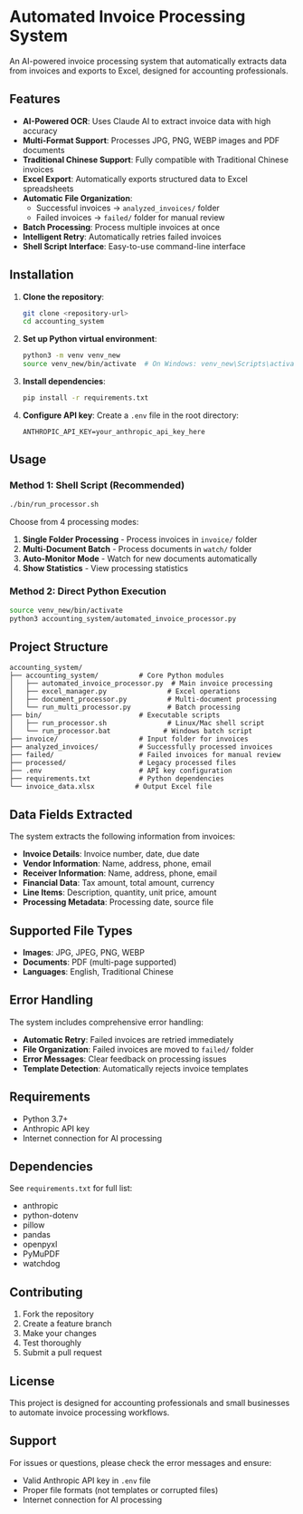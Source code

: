 # Automated Invoice Processing System

An AI-powered invoice processing system that automatically extracts data from invoices and exports to Excel, designed for accounting professionals.

## Features

- **AI-Powered OCR**: Uses Claude AI to extract invoice data with high accuracy
- **Multi-Format Support**: Processes JPG, PNG, WEBP images and PDF documents
- **Traditional Chinese Support**: Fully compatible with Traditional Chinese invoices
- **Excel Export**: Automatically exports structured data to Excel spreadsheets
- **Automatic File Organization**: 
  - Successful invoices → `analyzed_invoices/` folder
  - Failed invoices → `failed/` folder for manual review
- **Batch Processing**: Process multiple invoices at once
- **Intelligent Retry**: Automatically retries failed invoices
- **Shell Script Interface**: Easy-to-use command-line interface

## Installation

1. **Clone the repository**:
   ```bash
   git clone <repository-url>
   cd accounting_system
   ```

2. **Set up Python virtual environment**:
   ```bash
   python3 -m venv venv_new
   source venv_new/bin/activate  # On Windows: venv_new\Scripts\activate
   ```

3. **Install dependencies**:
   ```bash
   pip install -r requirements.txt
   ```

4. **Configure API key**:
   Create a `.env` file in the root directory:
   ```
   ANTHROPIC_API_KEY=your_anthropic_api_key_here
   ```

## Usage

### Method 1: Shell Script (Recommended)
```bash
./bin/run_processor.sh
```

Choose from 4 processing modes:
1. **Single Folder Processing** - Process invoices in `invoice/` folder
2. **Multi-Document Batch** - Process documents in `watch/` folder
3. **Auto-Monitor Mode** - Watch for new documents automatically
4. **Show Statistics** - View processing statistics

### Method 2: Direct Python Execution
```bash
source venv_new/bin/activate
python3 accounting_system/automated_invoice_processor.py
```

## Project Structure

```
accounting_system/
├── accounting_system/          # Core Python modules
│   ├── automated_invoice_processor.py  # Main invoice processing
│   ├── excel_manager.py               # Excel operations
│   ├── document_processor.py          # Multi-document processing
│   └── run_multi_processor.py         # Batch processing
├── bin/                        # Executable scripts
│   ├── run_processor.sh               # Linux/Mac shell script
│   └── run_processor.bat             # Windows batch script
├── invoice/                    # Input folder for invoices
├── analyzed_invoices/          # Successfully processed invoices
├── failed/                     # Failed invoices for manual review
├── processed/                  # Legacy processed files
├── .env                        # API key configuration
├── requirements.txt            # Python dependencies
└── invoice_data.xlsx          # Output Excel file
```

## Data Fields Extracted

The system extracts the following information from invoices:

- **Invoice Details**: Invoice number, date, due date
- **Vendor Information**: Name, address, phone, email
- **Receiver Information**: Name, address, phone, email
- **Financial Data**: Tax amount, total amount, currency
- **Line Items**: Description, quantity, unit price, amount
- **Processing Metadata**: Processing date, source file

## Supported File Types

- **Images**: JPG, JPEG, PNG, WEBP
- **Documents**: PDF (multi-page supported)
- **Languages**: English, Traditional Chinese

## Error Handling

The system includes comprehensive error handling:

- **Automatic Retry**: Failed invoices are retried immediately
- **File Organization**: Failed invoices are moved to `failed/` folder
- **Error Messages**: Clear feedback on processing issues
- **Template Detection**: Automatically rejects invoice templates

## Requirements

- Python 3.7+
- Anthropic API key
- Internet connection for AI processing

## Dependencies

See `requirements.txt` for full list:
- anthropic
- python-dotenv
- pillow
- pandas
- openpyxl
- PyMuPDF
- watchdog

## Contributing

1. Fork the repository
2. Create a feature branch
3. Make your changes
4. Test thoroughly
5. Submit a pull request

## License

This project is designed for accounting professionals and small businesses to automate invoice processing workflows.

## Support

For issues or questions, please check the error messages and ensure:
- Valid Anthropic API key in `.env` file
- Proper file formats (not templates or corrupted files)
- Internet connection for AI processing